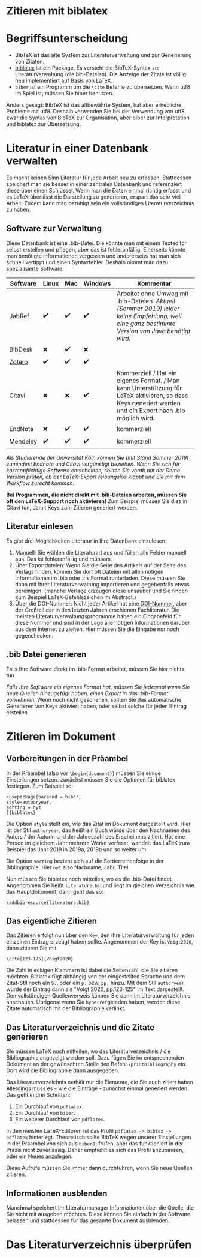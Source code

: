 # Zitieren mit biblatex


# Begriffsunterscheidung


* BibTeX ist das alte System zur Literaturverwaltung und zur Generierung
von Zitaten.
* [biblatex](https://ctan.org/pkg/biblatex) ist ein Package. Es versteht die BibTeX-Syntax zur Literaturverwaltung (die bib-Dateien). Die Anzeige der Zitate ist völlig neu implementiert auf Basis von LaTeX.
* `biber` ist ein Programm um die `\cite` Befehle zu übersetzen. Wenn utf8 im
Spiel ist, müssen Sie biber benutzen.

Anders gesagt: BibTeX ist das altbewährte System, hat aber erhebliche Probleme mit
utf8. Deshalb verwenden Sie bei der Verwendung von utf8 zwar die Syntax
von BibTeX zur Organisation, aber biber zur Interpretation und biblatex
zur Übersetzung.

# Literatur in einer Datenbank verwalten

Es macht keinen Sinn Literatur für jede Arbeit neu zu erfassen. 
Stattdessen speichert man sie besser in einer zentralen Datenbank und referenziert diese über einen Schlüssel. 
Wenn man die Daten einmal richtig erfasst und es LaTeX überlässt die Darstellung zu generieren, erspart das sehr viel Arbeit.
Zudem kann man beruhigt sein ein vollständiges Literaturverzeichnis zu haben.

## Software zur Verwaltung

Diese Datenbank ist eine .bib-Datei. Die könnte man mit einem Texteditor selbst erstellen und pflegen, aber das ist fehleranfällig. 
Einerseits könnte man benötigte Informationen vergessen und andererseits hat man sich schnell vertippt und einen Syntaxfehler.
Deshalb nimmt man dazu spezialisierte Software:

Software | Linux | Mac | Windows | Kommentar
------ | ------ |------ |------ |------ 
JabRef | :heavy_check_mark: | :heavy_check_mark: | :heavy_check_mark: | Arbeitet ohne Umweg mit .bib-Dateien. *Aktuell (Sommer 2019) leider keine Empfehlung, weil eine ganz bestimmte Version von Java benötigt wird.*
BibDesk | :x: | :heavy_check_mark: | :x: | 
[Zotero](https://www.zotero.org/) | :heavy_check_mark: | :heavy_check_mark: | :heavy_check_mark: | 
Citavi | :x: | :x: | :heavy_check_mark: | Kommerziell / Hat ein eigenes Format. / Man kann Unterstützung für LaTeX aktivieren, so dass Keys generiert werden und ein Export nach .bib möglich wird.
EndNote | :x: | :heavy_check_mark: | :heavy_check_mark: | kommerziell
Mendeley | :heavy_check_mark: | :heavy_check_mark: | :heavy_check_mark: | kommerziell

*Als Studierende der Universität Köln können Sie (mit Stand Sommer 2019) zumindest Endnote und Citavi vergünstigt beziehen. Wenn Sie sich für kostenpflichtige Software entscheiden, sollten Sie vorab mit der Demo-Version prüfen, ob der LaTeX-Export reibungslos klappt und Sie mit dem Workflow zurecht kommen.*

**Bei Programmen, die nicht direkt mit .bib-Dateien arbeiten, müssen Sie oft den LaTeX-Support noch aktivieren!** Zum Beispiel müssen Sie dies in Citavi tun, damit Keys zum Zitieren generiert werden.


## Literatur einlesen

Es gibt drei Möglichkeiten Literatur in Ihre Datenbank einzulesen:

1. Manuell: Sie wählen die Literaturart aus und füllen alle Felder manuell aus. Das ist fehleranfällig und mühsam.
1. Über Exportdateien: Wenn Sie die Seite des Artikels auf der Seite des Verlags finden, können Sie dort oft Dateien mit allen nötigen Informationen im .bib oder .ris Format runterladen. Diese müssen Sie dann mit Ihrer Literaturverwaltung importieren und gegebenfalls etwas bereinigen. (manche Verlage erzeugen diese unsauber und Sie finden zum Beispiel LaTeX-Befehlszeichen im Abstract.)
1. Über die DOI-Nummer: Nicht jeder Artikel hat eine [DOI-Nummer](https://de.wikipedia.org/wiki/Digital_Object_Identifier), aber der Großteil der in den letzten Jahren erschienen Fachliteratur. Die meisten Literaturverwaltungsprogramme haben ein Eingabefeld für diese Nummer und sind in der Lage alle nötigen Informationen darüber aus dem Internet zu ziehen. Hier müssen Sie die Eingabe nur noch gegenchecken.


## .bib Datei generieren

Falls Ihre Software direkt im .bib-Format arbeitet, müssen Sie hier nichts tun.

*Falls Ihre Software ein eigenes Format hat, müssen Sie jedesmal wenn Sie neue Quellen hinzugefügt haben, einen Export in das .bib-Format vornehmen.* Wenn noch nicht geschehen, sollten Sie das automatische Generieren von Keys aktiviert haben, oder selbst solche für jeden Eintrag erstellen.

# Zitieren im Dokument

## Vorbereitungen in der Präambel


In der Präambel (also vor `\begin{document}`) müssen Sie einige Einstellungen setzen. zunächst müssen Sie die Optionen für biblatex festlegen. Zum Beispiel so:

```
\usepackage[backend = biber,
style=authoryear,
sorting = nyt
]{biblatex}
```

Die Option `style` stellt ein, wie das Zitat im Dokument dargestellt wird. Hier ist der Stil `authoryear`, das heißt ein Buch würde über den Nachnamen des Autors / der Autorin und der Jahreszahl des Erscheinens zitiert. Hat eine Person im gleichem Jahr mehrere Werke verfasst, wandelt das LaTeX zum Beispiel das Jahr 2019 in 2019a, 2019b und so weiter um.

Die Option `sorting` bezieht sich auf die Sortierreihenfolge in der Bibliographie. Hier `nyt` also Nachname, Jahr, Titel.

Nun müssen Sie biblatex noch mitteilen, wo es die .bib-Datei findet. Angenommen Sie heißt `literature.bib`und liegt im gleichen Verzeichnis wie das Hauptdokument, dann geht das so:

```
\addbibresource{literature.bib}
```

## Das eigentliche Zitieren


Das Zitieren erfolgt nun über den `Key`, den Ihre Literaturverwaltung für jeden einzelnen Eintrag erzeugt haben sollte. Angenommen der Key ist `Voigt2020`, dann zitieren Sie mit
```
\cite[123-125]{Voigt2020}
```
Die Zahl in eckigen Klammern ist dabei die Seitenzahl, die Sie zitieren möchten. Biblatex fügt abhängig von der eingestellten Sprache und dem Zitat-Stil noch ein `S.`, oder ein `p.` bzw. `pp.` hinzu. Mit dem Stil `authoryear `würde der Eintrag dann als "Voigt 2020, pp.123-125" im Text dargestellt. Den vollständigen Quellenverweis können Sie dann im Literaturverzeichnis anschauen. Übrigens: wenn Sie `hyperref`geladen haben, werden diese Zitate automatisch mit der Bibliographie verlinkt.


## Das Literaturverzeichnis und die Zitate generieren


Sie müssen LaTeX noch mitteilen, wo das Literaturverzeichnis / die Bibliographie angezeigt werden soll. Dazu fügen Sie im entsprechenden Dokument an der gewünschten Stelle den Befehl `\printbibliography` ein. Dort wird die Bibliographie dann ausgegeben. 

Das Literaturverzeichnis nethält nur die Elemente, die Sie auch zitiert haben. Allerdings muss es - wie die Einträge - zunächst einmal generiert werden. Das geht in drei Schritten:


1. Ein Durchlauf von `pdflatex`.
1. Ein Durchlauf von `biber`.
1. Ein weiterer Durchlauf von `pdflatex`.

In den meisten LaTeX-Editoren ist das Profil `pdflatex -> bibtex -> pdflatex` hinterlegt. Theoretisch sollte BibTeX wegen unserer Einstellungen in der Präambel von sich aus `biber`aufrufen, aber das funktioniert in der Praxis nicht zuverlässig. Daher empfiehlt es sich das Profil anzupassen, oder ein Neues anzulegen.

Diese Aufrufe müssen Sie immer dann durchführen, wenn Sie neue Quellen zitieren.

## Informationen ausblenden

Manchmal speichert Ihr Literaturmanager Informationen über die Quelle, die Sie nicht mit ausgeben möchten. Diese können Sie einfach in der Software belassen und stattdessen für das gesamte Dokument ausblenden.


# Das Literaturverzeichnis überprüfen

